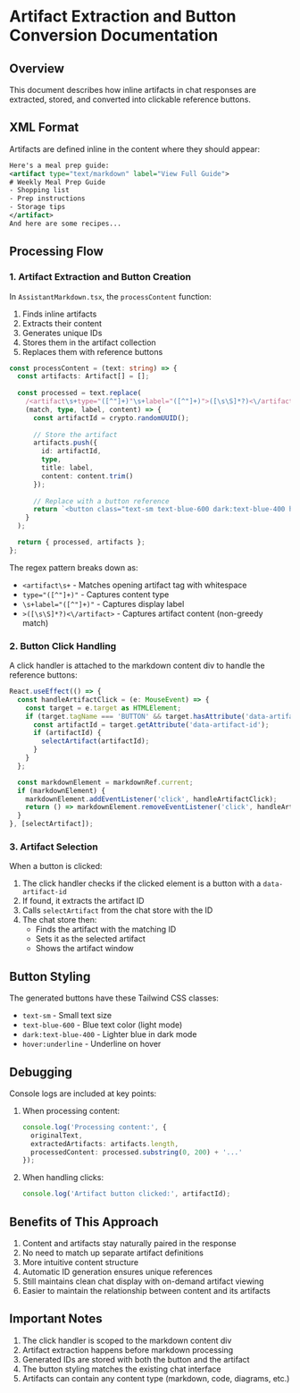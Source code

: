 # Artifact Extraction and Button Conversion Documentation

## Overview
This document describes how inline artifacts in chat responses are extracted, stored, and converted into clickable reference buttons.

## XML Format
Artifacts are defined inline in the content where they should appear:

```xml
Here's a meal prep guide:
<artifact type="text/markdown" label="View Full Guide">
# Weekly Meal Prep Guide
- Shopping list
- Prep instructions
- Storage tips
</artifact>
And here are some recipes...
```

## Processing Flow

### 1. Artifact Extraction and Button Creation
In `AssistantMarkdown.tsx`, the `processContent` function:
1. Finds inline artifacts
2. Extracts their content
3. Generates unique IDs
4. Stores them in the artifact collection
5. Replaces them with reference buttons

```typescript
const processContent = (text: string) => {
  const artifacts: Artifact[] = [];
  
  const processed = text.replace(
    /<artifact\s+type="([^"]+)"\s+label="([^"]+)">([\s\S]*?)<\/artifact>/g,
    (match, type, label, content) => {
      const artifactId = crypto.randomUUID();
      
      // Store the artifact
      artifacts.push({
        id: artifactId,
        type,
        title: label,
        content: content.trim()
      });
      
      // Replace with a button reference
      return `<button class="text-sm text-blue-600 dark:text-blue-400 hover:underline" data-artifact-id="${artifactId}">${label}</button>`;
    }
  );

  return { processed, artifacts };
};
```

The regex pattern breaks down as:
- `<artifact\s+` - Matches opening artifact tag with whitespace
- `type="([^"]+)"` - Captures content type
- `\s+label="([^"]+)"` - Captures display label
- `>([\s\S]*?)<\/artifact>` - Captures artifact content (non-greedy match)

### 2. Button Click Handling
A click handler is attached to the markdown content div to handle the reference buttons:

```typescript
React.useEffect(() => {
  const handleArtifactClick = (e: MouseEvent) => {
    const target = e.target as HTMLElement;
    if (target.tagName === 'BUTTON' && target.hasAttribute('data-artifact-id')) {
      const artifactId = target.getAttribute('data-artifact-id');
      if (artifactId) {
        selectArtifact(artifactId);
      }
    }
  };

  const markdownElement = markdownRef.current;
  if (markdownElement) {
    markdownElement.addEventListener('click', handleArtifactClick);
    return () => markdownElement.removeEventListener('click', handleArtifactClick);
  }
}, [selectArtifact]);
```

### 3. Artifact Selection
When a button is clicked:
1. The click handler checks if the clicked element is a button with a `data-artifact-id`
2. If found, it extracts the artifact ID
3. Calls `selectArtifact` from the chat store with the ID
4. The chat store then:
   - Finds the artifact with the matching ID
   - Sets it as the selected artifact
   - Shows the artifact window

## Button Styling
The generated buttons have these Tailwind CSS classes:
- `text-sm` - Small text size
- `text-blue-600` - Blue text color (light mode)
- `dark:text-blue-400` - Lighter blue in dark mode
- `hover:underline` - Underline on hover

## Debugging
Console logs are included at key points:
1. When processing content:
   ```typescript
   console.log('Processing content:', { 
     originalText,
     extractedArtifacts: artifacts.length,
     processedContent: processed.substring(0, 200) + '...'
   });
   ```

2. When handling clicks:
   ```typescript
   console.log('Artifact button clicked:', artifactId);
   ```

## Benefits of This Approach
1. Content and artifacts stay naturally paired in the response
2. No need to match up separate artifact definitions
3. More intuitive content structure
4. Automatic ID generation ensures unique references
5. Still maintains clean chat display with on-demand artifact viewing
6. Easier to maintain the relationship between content and its artifacts

## Important Notes
1. The click handler is scoped to the markdown content div
2. Artifact extraction happens before markdown processing
3. Generated IDs are stored with both the button and the artifact
4. The button styling matches the existing chat interface
5. Artifacts can contain any content type (markdown, code, diagrams, etc.) 